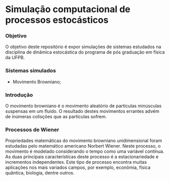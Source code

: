 # Simulação computacional de processos estocásticos

### Objetivo

O objetivo deste repositório é expor simulações de sistemas estudados na disciplina de dinâmica estocástica do programa de pós graduação em física da UFPB.

### Sistemas simulados
- Movimento Browniano;

### Introdução
O movimento browniano é o movimento aleatório de partículas minúsculas suspensas em um fluido. O resultado destes movimentos errantes advém de inúmeras colisções que as partículas sofrem.


### Processos de Wiener

Propriedades matemáticas do movimento browniano unidimensional foram estudadas pelo matemático americano Norbert Wiener. Neste processo, o movimento é modelado considerando o tempo como uma variável contínua. As duas principais características deste processo é a estacionariedade e incrementos independentes. Este tipo de processo encontra muitas aplicações nos mais variados campos, por exemplo, econômia, física quântica, biologia, dentre outros.